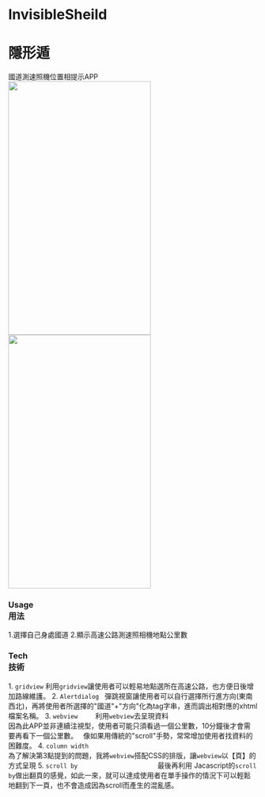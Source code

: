# InvisibleSheild
# 隱形遁
國道測速照機位置相提示APP  
<img src="https://github.com/slk1107/InvisibleSheild/blob/master/ReadHtml/app/src/main/res/drawable/intro.png" width="288" height="512" />
<img src="https://github.com/slk1107/InvisibleSheild/blob/master/ReadHtml/app/src/main/res/drawable/title.png" width="288" height="512" />
<h3> Usage<br>
 用法 </h3>
 1.選擇自己身處國道
 2.顯示高速公路測速照相機地點公里數
 
 <h3> Tech<br>
 技術 </h3>
1. <code>gridview</code>     
    利用<code>gridview</code>讓使用者可以輕易地點選所在高速公路，也方便日後增加路線維護。        
2. <code>Alertdialog</code>             
    彈跳視窗讓使用者可以自行選擇所行進方向(東南西北)，再將使用者所選擇的"國道"+"方向"化為tag字串，進而調出相對應的xhtml檔案名稱。               
3. <code>webview</code>               
    利用<code>webview</code>去呈現資料<br>
    因為此APP並非連續注視型，使用者可能只須看過一個公里數，10分鐘後才會需要再看下一個公里數。             
    像如果用傳統的"scroll"手勢，常常增加使用者找資料的困難度。                
4. <code>column width</code><br>
    為了解決第3點提到的問題，我將<code>webview</code>搭配CSS的排版，讓<code>webview</code>以【頁】的方式呈現                    
5. <code>scroll by</code>                                         
    最後再利用 Jacascript的<code>scroll by</code>做出翻頁的感覺，如此一來，就可以達成使用者在單手操作的情況下可以輕鬆地翻到下一頁，也不會造成因為scroll而產生的混亂感。
   


